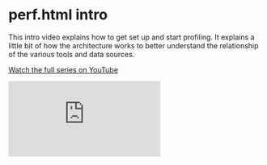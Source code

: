# perf.html intro

This intro video explains how to get set up and start profiling. It explains a little bit of how the architecture works to better understand the relationship of the various tools and data sources.

[Watch the full series on YouTube](https://www.youtube.com/watch?v=MxgWOTqxOTg&list=PLxaZqnd-OQM620EZ_6eT8qurOnZ4eu6dz&index=1)

<div class='youtube'><iframe src="https://www.youtube-nocookie.com/embed/MxgWOTqxOTg?rel=0" frameborder="0" allow="autoplay; encrypted-media" allowfullscreen></iframe></div>
